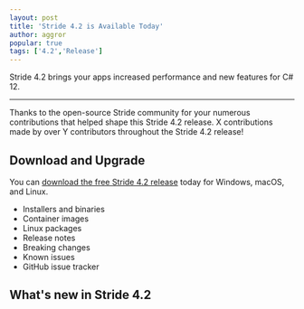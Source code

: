 ```yaml
---
layout: post
title: 'Stride 4.2 is Available Today'
author: aggror
popular: true
tags: ['4.2','Release']
---
```


Stride 4.2 brings your apps increased performance and new features for C# 12.

---

Thanks to the open-source Stride community for your numerous contributions that helped shape this Stride 4.2 release. X contributions made by over Y contributors throughout the Stride 4.2 release!

## Download and Upgrade

You can [download the free Stride 4.2 release](https://doc.stride3d.net/latest/en/ReleaseNotes/ReleaseNotes.html) today for Windows, macOS, and Linux.

- Installers and binaries
- Container images
- Linux packages
- Release notes
- Breaking changes
- Known issues
- GitHub issue tracker

## What's new in Stride 4.2

